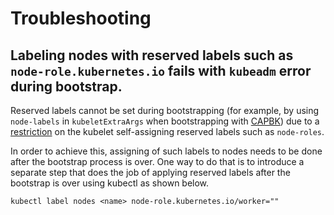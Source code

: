 # Troubleshooting

## Labeling nodes with reserved labels such as `node-role.kubernetes.io` fails with `kubeadm` error during bootstrap.

Reserved labels cannot be set during bootstrapping (for example, by using `node-labels` in `kubeletExtraArgs` when bootstrapping with [CAPBK](https://github.com/kubernetes-sigs/cluster-api-bootstrap-provider-kubeadm)) due to a [restriction](https://kubernetes.io/docs/reference/access-authn-authz/admission-controllers/#noderestriction) on the kubelet self-assigning reserved labels such as `node-roles`.  

In order to achieve this, assigning of such labels to nodes needs to be done after the bootstrap process is over. One way to do that is to introduce a separate step that does the job of applying reserved labels after the bootstrap is over using kubectl as shown below.

```
kubectl label nodes <name> node-role.kubernetes.io/worker=""
```
